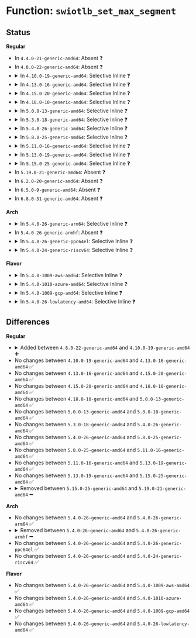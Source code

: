 # Function: <code>swiotlb_set_max_segment</code>

## Status
<b>Regular</b>
<ul>
<li>
In <code>4.4.0-21-generic-amd64</code>: Absent ❓
</li>
<li>
In <code>4.8.0-22-generic-amd64</code>: Absent ❓
</li>
<li>
<details>
<summary>In <code>4.10.0-19-generic-amd64</code>: Selective Inline ❓</summary>

```c
void swiotlb_set_max_segment(unsigned int val)
```

```json
{
  "name": "swiotlb_set_max_segment",
  "collision_type": "Unique Global",
  "inline_type": "Selective",
  "funcs": [
    {
      "addr": 18446744071583536877,
      "name": "swiotlb_set_max_segment",
      "external": true,
      "loc": "lib/swiotlb.c:139",
      "file": "lib/swiotlb.c",
      "inline": "not declared, inlined",
      "caller_inline": [
        "lib/swiotlb.c:swiotlb_late_init_with_tbl",
        "lib/swiotlb.c:swiotlb_init_with_tbl"
      ],
      "caller_func": [
        "drivers/xen/swiotlb-xen.c:xen_swiotlb_init"
      ]
    }
  ],
  "symbols": [
    {
      "addr": 18446744071583536368,
      "name": "swiotlb_set_max_segment",
      "section": ".text",
      "bind": "STB_GLOBAL",
      "size": 33
    }
  ]
}
```
</details>
</li>
<li>
<details>
<summary>In <code>4.13.0-16-generic-amd64</code>: Selective Inline ❓</summary>

```c
void swiotlb_set_max_segment(unsigned int val)
```

```json
{
  "name": "swiotlb_set_max_segment",
  "collision_type": "Unique Global",
  "inline_type": "Selective",
  "funcs": [
    {
      "addr": 18446744071583574625,
      "name": "swiotlb_set_max_segment",
      "external": true,
      "loc": "lib/swiotlb.c:139",
      "file": "lib/swiotlb.c",
      "inline": "not declared, inlined",
      "caller_inline": [
        "lib/swiotlb.c:swiotlb_late_init_with_tbl",
        "lib/swiotlb.c:swiotlb_init_with_tbl"
      ],
      "caller_func": [
        "drivers/xen/swiotlb-xen.c:xen_swiotlb_init"
      ]
    }
  ],
  "symbols": [
    {
      "addr": 18446744071583574112,
      "name": "swiotlb_set_max_segment",
      "section": ".text",
      "bind": "STB_GLOBAL",
      "size": 39
    }
  ]
}
```
</details>
</li>
<li>
<details>
<summary>In <code>4.15.0-20-generic-amd64</code>: Selective Inline ❓</summary>

```c
void swiotlb_set_max_segment(unsigned int val)
```

```json
{
  "name": "swiotlb_set_max_segment",
  "collision_type": "Unique Global",
  "inline_type": "Selective",
  "funcs": [
    {
      "addr": 18446744071583820449,
      "name": "swiotlb_set_max_segment",
      "external": true,
      "loc": "lib/swiotlb.c:140",
      "file": "lib/swiotlb.c",
      "inline": "not declared, inlined",
      "caller_inline": [
        "lib/swiotlb.c:swiotlb_late_init_with_tbl",
        "lib/swiotlb.c:swiotlb_init_with_tbl"
      ],
      "caller_func": [
        "drivers/xen/swiotlb-xen.c:xen_swiotlb_init"
      ]
    }
  ],
  "symbols": [
    {
      "addr": 18446744071583819872,
      "name": "swiotlb_set_max_segment",
      "section": ".text",
      "bind": "STB_GLOBAL",
      "size": 39
    }
  ]
}
```
</details>
</li>
<li>
<details>
<summary>In <code>4.18.0-10-generic-amd64</code>: Selective Inline ❓</summary>

```c
void swiotlb_set_max_segment(unsigned int val)
```

```json
{
  "name": "swiotlb_set_max_segment",
  "collision_type": "Unique Global",
  "inline_type": "Selective",
  "funcs": [
    {
      "addr": 18446744071579953244,
      "name": "swiotlb_set_max_segment",
      "external": true,
      "loc": "kernel/dma/swiotlb.c:141",
      "file": "kernel/dma/swiotlb.c",
      "inline": "not declared, inlined",
      "caller_inline": [
        "kernel/dma/swiotlb.c:swiotlb_late_init_with_tbl",
        "kernel/dma/swiotlb.c:swiotlb_init_with_tbl"
      ],
      "caller_func": [
        "drivers/xen/swiotlb-xen.c:xen_swiotlb_init"
      ]
    }
  ],
  "symbols": [
    {
      "addr": 18446744071579948928,
      "name": "swiotlb_set_max_segment",
      "section": ".text",
      "bind": "STB_GLOBAL",
      "size": 38
    }
  ]
}
```
</details>
</li>
<li>
<details>
<summary>In <code>5.0.0-13-generic-amd64</code>: Selective Inline ❓</summary>

```c
void swiotlb_set_max_segment(unsigned int val)
```

```json
{
  "name": "swiotlb_set_max_segment",
  "collision_type": "Unique Global",
  "inline_type": "Selective",
  "funcs": [
    {
      "addr": 18446744071579999713,
      "name": "swiotlb_set_max_segment",
      "external": true,
      "loc": "kernel/dma/swiotlb.c:135",
      "file": "kernel/dma/swiotlb.c",
      "inline": "not declared, inlined",
      "caller_inline": [
        "kernel/dma/swiotlb.c:swiotlb_late_init_with_tbl",
        "kernel/dma/swiotlb.c:swiotlb_init_with_tbl"
      ],
      "caller_func": [
        "drivers/xen/swiotlb-xen.c:xen_swiotlb_init"
      ]
    }
  ],
  "symbols": [
    {
      "addr": 18446744071579997056,
      "name": "swiotlb_set_max_segment",
      "section": ".text",
      "bind": "STB_GLOBAL",
      "size": 35
    }
  ]
}
```
</details>
</li>
<li>
<details>
<summary>In <code>5.3.0-18-generic-amd64</code>: Selective Inline ❓</summary>

```c
void swiotlb_set_max_segment(unsigned int val)
```

```json
{
  "name": "swiotlb_set_max_segment",
  "collision_type": "Unique Global",
  "inline_type": "Selective",
  "funcs": [
    {
      "addr": 18446744071580043233,
      "name": "swiotlb_set_max_segment",
      "external": true,
      "loc": "kernel/dma/swiotlb.c:146",
      "file": "kernel/dma/swiotlb.c",
      "inline": "not declared, inlined",
      "caller_inline": [
        "kernel/dma/swiotlb.c:swiotlb_late_init_with_tbl",
        "kernel/dma/swiotlb.c:swiotlb_init_with_tbl"
      ],
      "caller_func": [
        "drivers/xen/swiotlb-xen.c:xen_swiotlb_init"
      ]
    }
  ],
  "symbols": [
    {
      "addr": 18446744071580040672,
      "name": "swiotlb_set_max_segment",
      "section": ".text",
      "bind": "STB_GLOBAL",
      "size": 35
    }
  ]
}
```
</details>
</li>
<li>
<details>
<summary>In <code>5.4.0-26-generic-amd64</code>: Selective Inline ❓</summary>

```c
void swiotlb_set_max_segment(unsigned int val)
```

```json
{
  "name": "swiotlb_set_max_segment",
  "collision_type": "Unique Global",
  "inline_type": "Selective",
  "funcs": [
    {
      "addr": 18446744071580092259,
      "name": "swiotlb_set_max_segment",
      "external": true,
      "loc": "kernel/dma/swiotlb.c:146",
      "file": "kernel/dma/swiotlb.c",
      "inline": "not declared, inlined",
      "caller_inline": [
        "kernel/dma/swiotlb.c:swiotlb_late_init_with_tbl",
        "kernel/dma/swiotlb.c:swiotlb_init_with_tbl"
      ],
      "caller_func": [
        "drivers/xen/swiotlb-xen.c:xen_swiotlb_init"
      ]
    }
  ],
  "symbols": [
    {
      "addr": 18446744071580089712,
      "name": "swiotlb_set_max_segment",
      "section": ".text",
      "bind": "STB_GLOBAL",
      "size": 35
    }
  ]
}
```
</details>
</li>
<li>
<details>
<summary>In <code>5.8.0-25-generic-amd64</code>: Selective Inline ❓</summary>

```c
void swiotlb_set_max_segment(unsigned int val)
```

```json
{
  "name": "swiotlb_set_max_segment",
  "collision_type": "Unique Global",
  "inline_type": "Selective",
  "funcs": [
    {
      "addr": 18446744071580153203,
      "name": "swiotlb_set_max_segment",
      "external": true,
      "loc": "kernel/dma/swiotlb.c:147",
      "file": "kernel/dma/swiotlb.c",
      "inline": "not declared, inlined",
      "caller_inline": [
        "kernel/dma/swiotlb.c:swiotlb_late_init_with_tbl",
        "kernel/dma/swiotlb.c:swiotlb_init_with_tbl"
      ],
      "caller_func": [
        "drivers/xen/swiotlb-xen.c:xen_swiotlb_init"
      ]
    }
  ],
  "symbols": [
    {
      "addr": 18446744071580150624,
      "name": "swiotlb_set_max_segment",
      "section": ".text",
      "bind": "STB_GLOBAL",
      "size": 35
    }
  ]
}
```
</details>
</li>
<li>
<details>
<summary>In <code>5.11.0-16-generic-amd64</code>: Selective Inline ❓</summary>

```c
void swiotlb_set_max_segment(unsigned int val)
```

```json
{
  "name": "swiotlb_set_max_segment",
  "collision_type": "Unique Global",
  "inline_type": "Selective",
  "funcs": [
    {
      "addr": 18446744071591311012,
      "name": "swiotlb_set_max_segment",
      "external": true,
      "loc": "kernel/dma/swiotlb.c:147",
      "file": "kernel/dma/swiotlb.c",
      "inline": "not declared, inlined",
      "caller_inline": [
        "kernel/dma/swiotlb.c:swiotlb_late_init_with_tbl",
        "kernel/dma/swiotlb.c:swiotlb_init_with_tbl"
      ],
      "caller_func": [
        "drivers/xen/swiotlb-xen.c:xen_swiotlb_init"
      ]
    }
  ],
  "symbols": [
    {
      "addr": 18446744071580131792,
      "name": "swiotlb_set_max_segment",
      "section": ".text",
      "bind": "STB_GLOBAL",
      "size": 35
    }
  ]
}
```
</details>
</li>
<li>
<details>
<summary>In <code>5.13.0-19-generic-amd64</code>: Selective Inline ❓</summary>

```c
void swiotlb_set_max_segment(unsigned int val)
```

```json
{
  "name": "swiotlb_set_max_segment",
  "collision_type": "Unique Global",
  "inline_type": "Selective",
  "funcs": [
    {
      "addr": 18446744071580137618,
      "name": "swiotlb_set_max_segment",
      "external": true,
      "loc": "kernel/dma/swiotlb.c:101",
      "file": "kernel/dma/swiotlb.c",
      "inline": "not declared, inlined",
      "caller_inline": [
        "kernel/dma/swiotlb.c:swiotlb_late_init_with_tbl",
        "kernel/dma/swiotlb.c:swiotlb_init_with_tbl"
      ],
      "caller_func": [
        "drivers/xen/swiotlb-xen.c:xen_swiotlb_init",
        "drivers/xen/swiotlb-xen.c:xen_swiotlb_init_early"
      ]
    }
  ],
  "symbols": [
    {
      "addr": 18446744071580137248,
      "name": "swiotlb_set_max_segment",
      "section": ".text",
      "bind": "STB_GLOBAL",
      "size": 35
    }
  ]
}
```
</details>
</li>
<li>
<details>
<summary>In <code>5.15.0-25-generic-amd64</code>: Selective Inline ❓</summary>

```c
void swiotlb_set_max_segment(unsigned int val)
```

```json
{
  "name": "swiotlb_set_max_segment",
  "collision_type": "Unique Global",
  "inline_type": "Selective",
  "funcs": [
    {
      "addr": 18446744071580281189,
      "name": "swiotlb_set_max_segment",
      "external": true,
      "loc": "kernel/dma/swiotlb.c:108",
      "file": "kernel/dma/swiotlb.c",
      "inline": "not declared, inlined",
      "caller_inline": [
        "kernel/dma/swiotlb.c:swiotlb_late_init_with_tbl",
        "kernel/dma/swiotlb.c:swiotlb_init_with_tbl"
      ],
      "caller_func": [
        "drivers/xen/swiotlb-xen.c:xen_swiotlb_init",
        "drivers/xen/swiotlb-xen.c:xen_swiotlb_init_early"
      ]
    }
  ],
  "symbols": [
    {
      "addr": 18446744071580280928,
      "name": "swiotlb_set_max_segment",
      "section": ".text",
      "bind": "STB_GLOBAL",
      "size": 35
    }
  ]
}
```
</details>
</li>
<li>
In <code>5.19.0-21-generic-amd64</code>: Absent ❓
</li>
<li>
In <code>6.2.0-20-generic-amd64</code>: Absent ❓
</li>
<li>
In <code>6.5.0-9-generic-amd64</code>: Absent ❓
</li>
<li>
In <code>6.8.0-31-generic-amd64</code>: Absent ❓
</li>
</ul>
<b>Arch</b>
<ul>
<li>
<details>
<summary>In <code>5.4.0-26-generic-arm64</code>: Selective Inline ❓</summary>

```c
void swiotlb_set_max_segment(unsigned int val)
```

```json
{
  "name": "swiotlb_set_max_segment",
  "collision_type": "Unique Global",
  "inline_type": "Selective",
  "funcs": [
    {
      "addr": 18446603336491296432,
      "name": "swiotlb_set_max_segment",
      "external": true,
      "loc": "kernel/dma/swiotlb.c:146",
      "file": "kernel/dma/swiotlb.c",
      "inline": "not declared, inlined",
      "caller_inline": [
        "kernel/dma/swiotlb.c:swiotlb_late_init_with_tbl",
        "kernel/dma/swiotlb.c:swiotlb_init_with_tbl"
      ],
      "caller_func": [
        "drivers/xen/swiotlb-xen.c:xen_swiotlb_init"
      ]
    }
  ],
  "symbols": [
    {
      "addr": 18446603336491296056,
      "name": "swiotlb_set_max_segment",
      "section": ".text",
      "bind": "STB_GLOBAL",
      "size": 64
    }
  ]
}
```
</details>
</li>
<li>
In <code>5.4.0-26-generic-armhf</code>: Absent ❓
</li>
<li>
<details>
<summary>In <code>5.4.0-26-generic-ppc64el</code>: Selective Inline ❓</summary>

```c
void swiotlb_set_max_segment(unsigned int val)
```

```json
{
  "name": "swiotlb_set_max_segment",
  "collision_type": "Unique Global",
  "inline_type": "Selective",
  "funcs": [
    {
      "addr": 13835058055284222264,
      "name": "swiotlb_set_max_segment",
      "external": true,
      "loc": "kernel/dma/swiotlb.c:146",
      "file": "kernel/dma/swiotlb.c",
      "inline": "not declared, inlined",
      "caller_inline": [
        "kernel/dma/swiotlb.c:swiotlb_late_init_with_tbl",
        "kernel/dma/swiotlb.c:swiotlb_init_with_tbl"
      ],
      "caller_func": []
    }
  ],
  "symbols": [
    {
      "addr": 13835058055284221808,
      "name": "swiotlb_set_max_segment",
      "section": ".text",
      "bind": "STB_GLOBAL",
      "size": 48
    }
  ]
}
```
</details>
</li>
<li>
<details>
<summary>In <code>5.4.0-24-generic-riscv64</code>: Selective Inline ❓</summary>

```c
void swiotlb_set_max_segment(unsigned int val)
```

```json
{
  "name": "swiotlb_set_max_segment",
  "collision_type": "Unique Global",
  "inline_type": "Selective",
  "funcs": [
    {
      "addr": 18446743936271810612,
      "name": "swiotlb_set_max_segment",
      "external": true,
      "loc": "kernel/dma/swiotlb.c:146",
      "file": "kernel/dma/swiotlb.c",
      "inline": "not declared, inlined",
      "caller_inline": [
        "kernel/dma/swiotlb.c:swiotlb_late_init_with_tbl",
        "kernel/dma/swiotlb.c:swiotlb_init_with_tbl"
      ],
      "caller_func": []
    }
  ],
  "symbols": [
    {
      "addr": 18446743936271810272,
      "name": "swiotlb_set_max_segment",
      "section": ".text",
      "bind": "STB_GLOBAL",
      "size": 58
    }
  ]
}
```
</details>
</li>
</ul>
<b>Flavor</b>
<ul>
<li>
<details>
<summary>In <code>5.4.0-1009-aws-amd64</code>: Selective Inline ❓</summary>

```c
void swiotlb_set_max_segment(unsigned int val)
```

```json
{
  "name": "swiotlb_set_max_segment",
  "collision_type": "Unique Global",
  "inline_type": "Selective",
  "funcs": [
    {
      "addr": 18446744071580061459,
      "name": "swiotlb_set_max_segment",
      "external": true,
      "loc": "kernel/dma/swiotlb.c:146",
      "file": "kernel/dma/swiotlb.c",
      "inline": "not declared, inlined",
      "caller_inline": [
        "kernel/dma/swiotlb.c:swiotlb_late_init_with_tbl",
        "kernel/dma/swiotlb.c:swiotlb_init_with_tbl"
      ],
      "caller_func": [
        "drivers/xen/swiotlb-xen.c:xen_swiotlb_init"
      ]
    }
  ],
  "symbols": [
    {
      "addr": 18446744071580058912,
      "name": "swiotlb_set_max_segment",
      "section": ".text",
      "bind": "STB_GLOBAL",
      "size": 35
    }
  ]
}
```
</details>
</li>
<li>
<details>
<summary>In <code>5.4.0-1010-azure-amd64</code>: Selective Inline ❓</summary>

```c
void swiotlb_set_max_segment(unsigned int val)
```

```json
{
  "name": "swiotlb_set_max_segment",
  "collision_type": "Unique Global",
  "inline_type": "Selective",
  "funcs": [
    {
      "addr": 18446744071580006307,
      "name": "swiotlb_set_max_segment",
      "external": true,
      "loc": "kernel/dma/swiotlb.c:146",
      "file": "kernel/dma/swiotlb.c",
      "inline": "not declared, inlined",
      "caller_inline": [
        "kernel/dma/swiotlb.c:swiotlb_late_init_with_tbl",
        "kernel/dma/swiotlb.c:swiotlb_init_with_tbl"
      ],
      "caller_func": []
    }
  ],
  "symbols": [
    {
      "addr": 18446744071580003760,
      "name": "swiotlb_set_max_segment",
      "section": ".text",
      "bind": "STB_GLOBAL",
      "size": 35
    }
  ]
}
```
</details>
</li>
<li>
<details>
<summary>In <code>5.4.0-1009-gcp-amd64</code>: Selective Inline ❓</summary>

```c
void swiotlb_set_max_segment(unsigned int val)
```

```json
{
  "name": "swiotlb_set_max_segment",
  "collision_type": "Unique Global",
  "inline_type": "Selective",
  "funcs": [
    {
      "addr": 18446744071580052531,
      "name": "swiotlb_set_max_segment",
      "external": true,
      "loc": "kernel/dma/swiotlb.c:146",
      "file": "kernel/dma/swiotlb.c",
      "inline": "not declared, inlined",
      "caller_inline": [
        "kernel/dma/swiotlb.c:swiotlb_late_init_with_tbl",
        "kernel/dma/swiotlb.c:swiotlb_init_with_tbl"
      ],
      "caller_func": [
        "drivers/xen/swiotlb-xen.c:xen_swiotlb_init"
      ]
    }
  ],
  "symbols": [
    {
      "addr": 18446744071580049984,
      "name": "swiotlb_set_max_segment",
      "section": ".text",
      "bind": "STB_GLOBAL",
      "size": 35
    }
  ]
}
```
</details>
</li>
<li>
<details>
<summary>In <code>5.4.0-26-lowlatency-amd64</code>: Selective Inline ❓</summary>

```c
void swiotlb_set_max_segment(unsigned int val)
```

```json
{
  "name": "swiotlb_set_max_segment",
  "collision_type": "Unique Global",
  "inline_type": "Selective",
  "funcs": [
    {
      "addr": 18446744071580103299,
      "name": "swiotlb_set_max_segment",
      "external": true,
      "loc": "kernel/dma/swiotlb.c:146",
      "file": "kernel/dma/swiotlb.c",
      "inline": "not declared, inlined",
      "caller_inline": [
        "kernel/dma/swiotlb.c:swiotlb_late_init_with_tbl",
        "kernel/dma/swiotlb.c:swiotlb_init_with_tbl"
      ],
      "caller_func": [
        "drivers/xen/swiotlb-xen.c:xen_swiotlb_init"
      ]
    }
  ],
  "symbols": [
    {
      "addr": 18446744071580100736,
      "name": "swiotlb_set_max_segment",
      "section": ".text",
      "bind": "STB_GLOBAL",
      "size": 35
    }
  ]
}
```
</details>
</li>
</ul>

## Differences
<b>Regular</b>
<ul>
<li>
<details>
<summary>Added between <code>4.8.0-22-generic-amd64</code> and <code>4.10.0-19-generic-amd64</code> ➕</summary>

```c
void swiotlb_set_max_segment(unsigned int val)
```
</details>
</li>
<li>
No changes between <code>4.10.0-19-generic-amd64</code> and <code>4.13.0-16-generic-amd64</code> ✅
</li>
<li>
No changes between <code>4.13.0-16-generic-amd64</code> and <code>4.15.0-20-generic-amd64</code> ✅
</li>
<li>
No changes between <code>4.15.0-20-generic-amd64</code> and <code>4.18.0-10-generic-amd64</code> ✅
</li>
<li>
No changes between <code>4.18.0-10-generic-amd64</code> and <code>5.0.0-13-generic-amd64</code> ✅
</li>
<li>
No changes between <code>5.0.0-13-generic-amd64</code> and <code>5.3.0-18-generic-amd64</code> ✅
</li>
<li>
No changes between <code>5.3.0-18-generic-amd64</code> and <code>5.4.0-26-generic-amd64</code> ✅
</li>
<li>
No changes between <code>5.4.0-26-generic-amd64</code> and <code>5.8.0-25-generic-amd64</code> ✅
</li>
<li>
No changes between <code>5.8.0-25-generic-amd64</code> and <code>5.11.0-16-generic-amd64</code> ✅
</li>
<li>
No changes between <code>5.11.0-16-generic-amd64</code> and <code>5.13.0-19-generic-amd64</code> ✅
</li>
<li>
No changes between <code>5.13.0-19-generic-amd64</code> and <code>5.15.0-25-generic-amd64</code> ✅
</li>
<li>
<details>
<summary>Removed between <code>5.15.0-25-generic-amd64</code> and <code>5.19.0-21-generic-amd64</code> ➖</summary>

```c
void swiotlb_set_max_segment(unsigned int val)
```
</details>
</li>
</ul>
<b>Arch</b>
<ul>
<li>
No changes between <code>5.4.0-26-generic-amd64</code> and <code>5.4.0-26-generic-arm64</code> ✅
</li>
<li>
<details>
<summary>Removed between <code>5.4.0-26-generic-amd64</code> and <code>5.4.0-26-generic-armhf</code> ➖</summary>

```c
void swiotlb_set_max_segment(unsigned int val)
```
</details>
</li>
<li>
No changes between <code>5.4.0-26-generic-amd64</code> and <code>5.4.0-26-generic-ppc64el</code> ✅
</li>
<li>
No changes between <code>5.4.0-26-generic-amd64</code> and <code>5.4.0-24-generic-riscv64</code> ✅
</li>
</ul>
<b>Flavor</b>
<ul>
<li>
No changes between <code>5.4.0-26-generic-amd64</code> and <code>5.4.0-1009-aws-amd64</code> ✅
</li>
<li>
No changes between <code>5.4.0-26-generic-amd64</code> and <code>5.4.0-1010-azure-amd64</code> ✅
</li>
<li>
No changes between <code>5.4.0-26-generic-amd64</code> and <code>5.4.0-1009-gcp-amd64</code> ✅
</li>
<li>
No changes between <code>5.4.0-26-generic-amd64</code> and <code>5.4.0-26-lowlatency-amd64</code> ✅
</li>
</ul>
